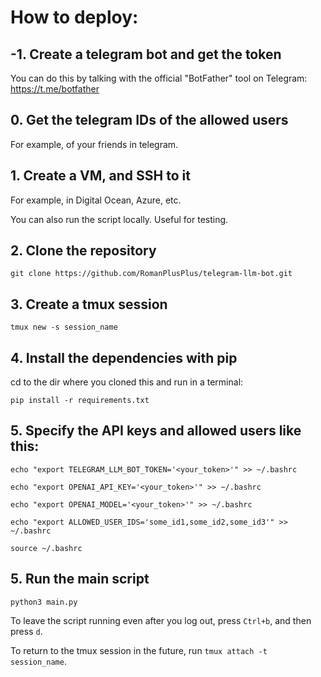 # How to deploy:

## -1. Create a telegram bot and get the token

You can do this by talking with the official "BotFather" tool on Telegram: https://t.me/botfather

## 0. Get the telegram IDs of the allowed users 

For example, of your friends in telegram.

## 1. Create a VM, and SSH to it

For example, in Digital Ocean, Azure, etc.

You can also run the script locally. Useful for testing.

## 2. Clone the repository

```
git clone https://github.com/RomanPlusPlus/telegram-llm-bot.git
```

## 3. Create a tmux session

```
tmux new -s session_name
```

## 4. Install the dependencies with pip

cd to the dir where you cloned this and run in a terminal:

```
pip install -r requirements.txt

```

## 5. Specify the API keys and allowed users like this:

```
echo "export TELEGRAM_LLM_BOT_TOKEN='<your_token>'" >> ~/.bashrc

echo "export OPENAI_API_KEY='<your_token>'" >> ~/.bashrc

echo "export OPENAI_MODEL='<your_token>'" >> ~/.bashrc

echo "export ALLOWED_USER_IDS='some_id1,some_id2,some_id3'" >> ~/.bashrc

source ~/.bashrc
```

## 5. Run the main script

```
python3 main.py
```

To leave the script running even after you log out, press `Ctrl+b`, and then press `d`.

To return to the tmux session in the future, run `tmux attach -t session_name`.

